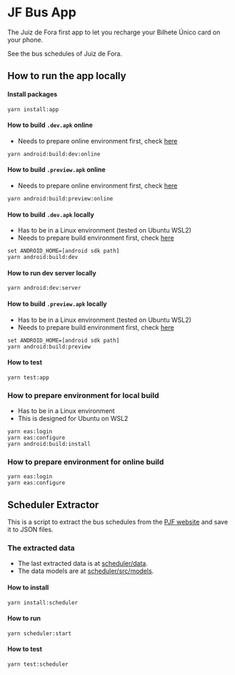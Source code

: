 # JF Bus App
The Juiz de Fora first app to let you recharge your Bilhete Único card on your phone.

See the bus schedules of Juiz de Fora.

## How to run the app locally
#### Install packages
```shell
yarn install:app
```

#### How to build `.dev.apk` online
* Needs to prepare online environment first, check [here](#how-to-prepare-environment-for-online-build)
```shell
yarn android:build:dev:online
```

#### How to build `.preview.apk` online
* Needs to prepare online environment first, check [here](#how-to-prepare-environment-for-online-build)
```shell
yarn android:build:preview:online
```

#### How to build `.dev.apk` locally
* Has to be in a Linux environment (tested on Ubuntu WSL2)
* Needs to prepare build environment first, check [here](#how-to-prepare-environment-for-local-build)
```shell
set ANDROID_HOME=[android sdk path]
yarn android:build:dev
```

#### How to run dev server locally
```shell
yarn android:dev:server
```

#### How to build `.preview.apk` locally
* Has to be in a Linux environment (tested on Ubuntu WSL2)
* Needs to prepare build environment first, check [here](#how-to-prepare-environment-for-local-build)
```shell
set ANDROID_HOME=[android sdk path]
yarn android:build:preview
```

#### How to test
```shell
yarn test:app
```

### How to prepare environment for local build
* Has to be in a Linux environment
* This is designed for Ubuntu on WSL2
```shell
yarn eas:login
yarn eas:configure
yarn android:build:install
```

### How to prepare environment for online build
```shell
yarn eas:login
yarn eas:configure
```

## Scheduler Extractor
This is a script to extract the bus schedules from the [PJF website](https://www.pjf.mg.gov.br/onibus/itinerario/index.php) and save it to JSON files.
### The extracted data
* The last extracted data is at [scheduler/data](scheduler/data).
* The data models are at [scheduler/src/models](scheduler/src/models).

#### How to install
```shell
yarn install:scheduler
```
#### How to run
```shell
yarn scheduler:start
```
#### How to test
```shell
yarn test:scheduler
```